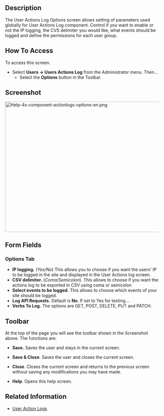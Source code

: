 <!-- Help4.x:User_Actions_Log:_Options -->

## Description

The User Actions Log Options screen allows setting of parameters used
globally for User Actions Log component. Control if you want to enable
or not the IP logging, the CVS delimiter you would like, what events
should be logged and define the permissions for each user group.

## How To Access

To access this screen:

- Select **Users **→** Users Actions Log** from the Administrator menu.
  Then...
  - Select the **Options** button in the Toolbar.

## Screenshot

<img
src="https://docs.joomla.org/images/e/e7/Help-4x-component-actionlogs-options-en.png"
decoding="async" data-file-width="800" data-file-height="427"
width="800" height="427"
alt="Help-4x-component-actionlogs-options-en.png" />

## Form Fields

### Options Tab

- **IP logging.** (*Yes/No*) This allows you to choose if you want the
  users' IP to be logged in the site and displayed in the User Actions
  log screen.
- **CSV delimiter.** (*Coma*/*Semicolon*). This allows to choose if you
  want the actions log to be exported in CSV using coma or semicolon
- **Select events to be logged.** This allows to choose which events of
  your site should be logged.
- **Log API Requests.** Default is **No**. If set to Yes for testing...
- **Verbs To Log.** The options are GET, POST, DELETE, PUT and PATCH.

## Toolbar

At the top of the page you will see the toolbar shown in the Screenshot
above. The functions are:

- **Save.** Saves the user and stays in the current screen.

<!-- -->

- **Save & Close**. Saves the user and closes the current screen.

<!-- -->

- **Close**. Closes the current screen and returns to the previous
  screen without saving any modifications you may have made.

<!-- -->

- **Help**. Opens this help screen.

## Related Information

- [User Action
  Logs](https://docs.joomla.org/J3.x:User_Action_Logs/en "J3.x:User Action Logs/en")
